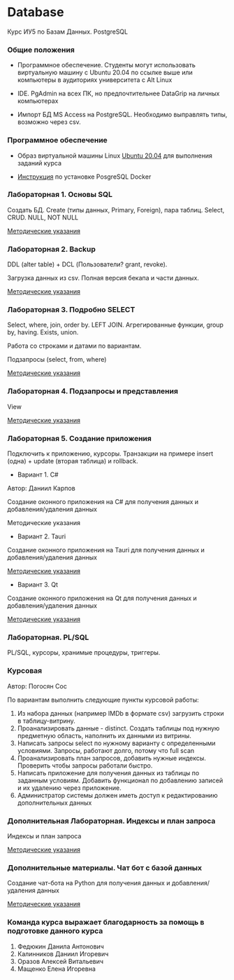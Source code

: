 # Database
Курс ИУ5 по Базам Данных. PostgreSQL

### Общие положения

- Программное обеспечение. Студенты могут использовать виртуальную машину с Ubuntu 20.04 по ссылке выше или компьютеры в аудиториях университета с Alt Linux

- IDE. PgAdmin на всех ПК, но предпочтительнее DataGrip на личных компьютерах

- Импорт БД MS Access на PostgreSQL. Необходимо выправлять типы, возможно через csv.

### Программное обеспечение 

- Образ виртуальной машины Linux [Ubuntu 20.04](https://github.com/iu5git/Standards/blob/main/Linux/Linux.md) для выполнения заданий курса

- [Инструкция](Docker/README.md) по установке PosgreSQL Docker


### Лабораторная 1. Основы SQL

Создать БД. Create (типы данных, Primary, Foreign), пара таблиц. Select, CRUD. NULL, NOT NULL

[Методические указания](tutorials/lab_sql)

### Лабораторная 2. Backup

DDL (alter table) + DCL (Пользователи? grant, revoke). 

Загрузка данных из csv. Полная версия бекапа и части данных.

[Методические указания](tutorials/lab_backup)

### Лабораторная 3. Подробно SELECT

Select, where, join, order by. LEFT JOIN. Агрегированные функции, group by, having. Exists, union. 

Работа со строками и датами по вариантам.

Подзапросы (select, from, where)

[Методические указания](tutorials/lab_select.md)

### Лабораторная 4. Подзапросы и представления

View

[Методические указания](tutorials/lab_view.md)

### Лабораторная 5. Создание приложения

Подключить к приложению, курсоры. Транзакции на примере insert (одна) + update (вторая таблица) и rollback.

* Вариант 1. C#

Автор: Даниил Карпов

Создание оконного приложения на C# для получения данных и добавления/удаления данных

Методические указания

* Вариант 2. Tauri

Создание оконного приложения на Tauri для получения данных и добавления/удаления данных

[Методические указания](tutorials/lab_tauri)

* Вариант 3. Qt

Создание оконного приложения на Qt для получения данных и добавления/удаления данных

[Методические указания](tutorials/qt.md)

### Лабораторная. PL/SQL

PL/SQL, курсоры, хранимые процедуры, триггеры.

### Курсовая

Автор: Погосян Сос

По вариантам выполнить следующие пункты курсовой работы:

1. Из набора данных (например IMDb в формате csv) загрузить строки в таблицу-витрину.
2. Проанализировать данные - distinct. Создать таблицы под нужную предметную область, наполнить их данными из витрины.
3. Написать запросы select по нужному варианту с определенными условиями. Запросы, работают долго, потому что full scan
4. Проанализировать план запросов, добавить нужные индексы. Проверить чтобы запросы работали быстро.
5. Написать приложение для получения данных из таблицы по заданным условиям. Добавить функционал по добавлению записей и их удалению через приложение.
6. Администратор системы должен иметь доступ к редактированию дополнительных данных

### Дополнительная Лабораторная. Индексы и план запроса

Индексы и план запроса

[Методические указания](tutorials/lab_index.md)

### Дополнительные материалы. Чат бот с базой данных

Создание чат-бота на Python для получения данных и добавления/удаления данных

[Методические указания](tutorials/tgbot)

### Команда курса выражает благодарность за помощь в подготовке данного курса
1. Федюкин Данила Антонович
2. Калинников Даниил Игоревич 
3. Оразов Алексей Витальевич
4. Мащенко Елена Игоревна